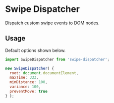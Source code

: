 # Swipe Dispatcher

Dispatch custom swipe events to DOM nodes.

## Usage

Default options shown below.

```js
import SwipeDispatcher from 'swipe-dispatcher';

new SwipeDispatcher( {
  root: document.documentElement,
  maxTime: 333,
  minDistance: 100,
  variance: 100,
  preventMove: true
} );
```
